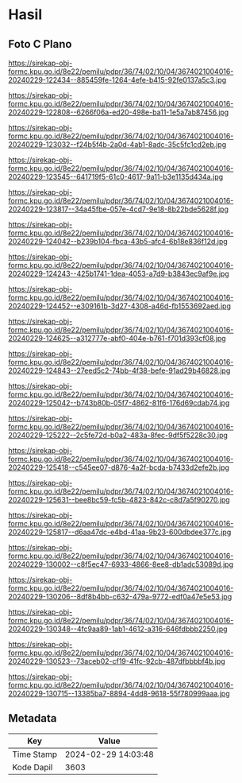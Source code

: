 # Hasil

## Foto C Plano

https://sirekap-obj-formc.kpu.go.id/8e22/pemilu/pdpr/36/74/02/10/04/3674021004016-20240229-122434--885459fe-1264-4efe-b415-92fe0137a5c3.jpg

https://sirekap-obj-formc.kpu.go.id/8e22/pemilu/pdpr/36/74/02/10/04/3674021004016-20240229-122808--6266f06a-ed20-498e-ba11-1e5a7ab87456.jpg

https://sirekap-obj-formc.kpu.go.id/8e22/pemilu/pdpr/36/74/02/10/04/3674021004016-20240229-123032--f24b5f4b-2a0d-4ab1-8adc-35c5fc1cd2eb.jpg

https://sirekap-obj-formc.kpu.go.id/8e22/pemilu/pdpr/36/74/02/10/04/3674021004016-20240229-123545--641719f5-61c0-4617-9a11-b3e1135d434a.jpg

https://sirekap-obj-formc.kpu.go.id/8e22/pemilu/pdpr/36/74/02/10/04/3674021004016-20240229-123817--34a45fbe-057e-4cd7-9e18-8b22bde5628f.jpg

https://sirekap-obj-formc.kpu.go.id/8e22/pemilu/pdpr/36/74/02/10/04/3674021004016-20240229-124042--b239b104-fbca-43b5-afc4-6b18e836f12d.jpg

https://sirekap-obj-formc.kpu.go.id/8e22/pemilu/pdpr/36/74/02/10/04/3674021004016-20240229-124243--425b1741-1dea-4053-a7d9-b3843ec9af9e.jpg

https://sirekap-obj-formc.kpu.go.id/8e22/pemilu/pdpr/36/74/02/10/04/3674021004016-20240229-124452--e309161b-3d27-4308-a46d-fb1553692aed.jpg

https://sirekap-obj-formc.kpu.go.id/8e22/pemilu/pdpr/36/74/02/10/04/3674021004016-20240229-124625--a312777e-abf0-404e-b761-f701d393cf08.jpg

https://sirekap-obj-formc.kpu.go.id/8e22/pemilu/pdpr/36/74/02/10/04/3674021004016-20240229-124843--27eed5c2-74bb-4f38-befe-91ad29b46828.jpg

https://sirekap-obj-formc.kpu.go.id/8e22/pemilu/pdpr/36/74/02/10/04/3674021004016-20240229-125042--b743b80b-05f7-4862-81f6-176d69cdab74.jpg

https://sirekap-obj-formc.kpu.go.id/8e22/pemilu/pdpr/36/74/02/10/04/3674021004016-20240229-125222--2c5fe72d-b0a2-483a-8fec-9df5f5228c30.jpg

https://sirekap-obj-formc.kpu.go.id/8e22/pemilu/pdpr/36/74/02/10/04/3674021004016-20240229-125418--c545ee07-d876-4a2f-bcda-b7433d2efe2b.jpg

https://sirekap-obj-formc.kpu.go.id/8e22/pemilu/pdpr/36/74/02/10/04/3674021004016-20240229-125631--bee8bc59-fc5b-4823-842c-c8d7a5f90270.jpg

https://sirekap-obj-formc.kpu.go.id/8e22/pemilu/pdpr/36/74/02/10/04/3674021004016-20240229-125817--d6aa47dc-e4bd-41aa-9b23-600dbdee377c.jpg

https://sirekap-obj-formc.kpu.go.id/8e22/pemilu/pdpr/36/74/02/10/04/3674021004016-20240229-130002--c8f5ec47-6933-4866-8ee8-db1adc53089d.jpg

https://sirekap-obj-formc.kpu.go.id/8e22/pemilu/pdpr/36/74/02/10/04/3674021004016-20240229-130206--8df8b4bb-c632-479a-9772-edf0a47e5e53.jpg

https://sirekap-obj-formc.kpu.go.id/8e22/pemilu/pdpr/36/74/02/10/04/3674021004016-20240229-130348--4fc9aa89-1ab1-4612-a316-646fdbbb2250.jpg

https://sirekap-obj-formc.kpu.go.id/8e22/pemilu/pdpr/36/74/02/10/04/3674021004016-20240229-130523--73aceb02-cf19-41fc-92cb-487dfbbbbf4b.jpg

https://sirekap-obj-formc.kpu.go.id/8e22/pemilu/pdpr/36/74/02/10/04/3674021004016-20240229-130715--13385ba7-8894-4dd8-9618-55f780999aaa.jpg


## Metadata

| Key        | Value               |
| ---------- | ------------------- |
| Time Stamp | 2024-02-29 14:03:48 |
| Kode Dapil | 3603                |



